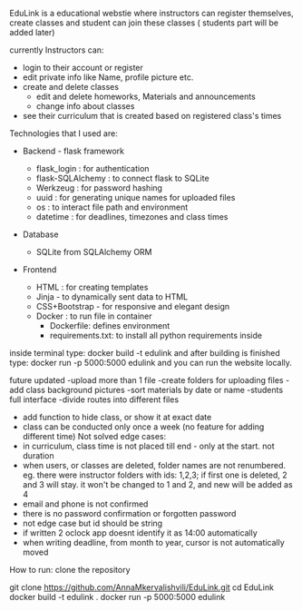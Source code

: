 EduLink is a educational webstie where instructors can register themselves, create classes and student can join these classes ( students part will be added later)

currently Instructors can:
- login to their account or register
- edit private info like Name, profile picture etc.
- create and delete classes
   - edit and delete homeworks, Materials and announcements
   - change info about classes
- see their curriculum that is created based on registered class's times

Technologies that I used are:  
- Backend - flask framework
 
  - flask_login : for authentication
  - flask-SQLAlchemy : to connect flask to SQLite 
  - Werkzeug : for password hashing
  - uuid : for generating unique names for uploaded files
  - os : to interact file path and environment
  - datetime : for deadlines, timezones and class times

- Database 
  - SQLite from SQLAlchemy ORM
- Frontend 
  - HTML : for creating templates
  - Jinja - to dynamically sent data to HTML
  - CSS+Bootstrap - for responsive and elegant design
  - Docker : to run file in container
     - Dockerfile: defines environment
     - requirements.txt: to install all python requirements inside

inside terminal type: docker build -t edulink and after building is finished type: docker run -p 5000:5000 edulink and you can run the website locally.

future updated
 -upload more than 1 file
 -create folders for uploading files
 -add class background pictures
 -sort materials by date or name
 -students full interface
 -divide routes into different files
 - add function to hide class, or show it at exact date
 - class can be conducted only once a week (no feature for adding different time)
Not solved edge cases:
- in curriculum, class time is not placed till end - only at the start. not duration
- when users, or classes are deleted, folder names are not renumbered. eg. there were instructor folders with ids: 1,2,3; if first one is deleted, 2 and 3 will stay. it won't be changed to 1 and 2, and new will be added as 4
- email and phone is not confirmed 
- there is no password confirmation or forgotten password
- not edge case but id should be string
- if written 2 oclock app doesnt identify it as 14:00 automatically
- when writing deadline, from month to year, cursor is not automatically moved 




How to run:
clone the repository

git clone https://github.com/AnnaMkervalishvili/EduLink.git
cd EduLink
docker build -t edulink .
docker run -p 5000:5000 edulink
 










